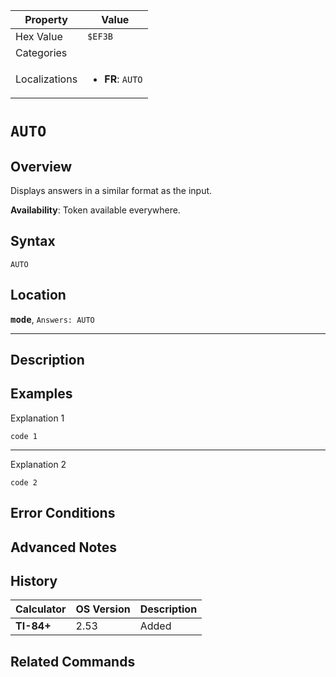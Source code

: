 | Property      | Value |
|---------------|-------|
| Hex Value     | `$EF3B`|
| Categories    | <ul></ul> |
| Localizations | <ul><li><b>FR</b>: `AUTO`</li></ul> |

# `AUTO`

## Overview
Displays answers in a similar format as the input.


<b>Availability</b>: Token available everywhere.

## Syntax
`AUTO`

## Location
<tt><kbd><b>mode</b></kbd></tt>, `Answers: AUTO`
<hr>

## Description


## Examples

Explanation 1
```ti-basic
code 1
```
---
Explanation 2
```ti-basic
code 2
```

## Error Conditions


## Advanced Notes


## History
| Calculator | OS Version | Description |
|------------|------------|-------------|
| <b>TI-84+</b> | 2.53 | Added |

## Related Commands

